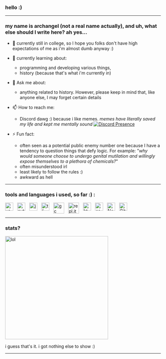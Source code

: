 ### hello :)
____
### my name is archangel (not a real name actually), and uh, what else should I write here? ah yes...

- 🔭 currently still in college, so I hope you folks don't have high expectations of me as i'm almost dumb anyway :)
  
- 🌱 currently learning about:
  - programming and developing various things,
  - history (because that's what i'm currently in)
    
- 💬 Ask me about:
  - anything related to history. However, please keep in mind that, like anyone else, I may forget certain details
    
- 📫 How to reach me:
  - Discord dawg :) because i like memes. *memes have literally saved my life and kept me mentally sound*
    [![Discord Presence](https://lanyard.cnrad.dev/api/1086625985761382430?theme=dark&hideDiscrim=true&borderRadius=30px&idleMessage=either%20hunting%20some%20good/offensive%20memes%20or%20plotting%20something%20bad%20for%20personal%20benefit)](https://discord.com/users/1086625985761382430)
  
- ⚡ Fun fact:
  - often seen as a potential public enemy number one because I have a tendency to question things that defy logic. For example: "*why would someone choose to undergo genital mutilation and willingly expose themselves to a plethora of chemicals?*"
  - often misunderstood irl
  - least likely to follow the rules :)
  - awkward as hell
___

### tools and languages i used, so far :) :
<img align="left" alt="vsc" width="26px" src="https://cdn.jsdelivr.net/gh/devicons/devicon/icons/vscode/vscode-original.svg" style="padding-right:10px;" />
<img align="left" alt="python" width="26px" src="https://cdn.jsdelivr.net/gh/devicons/devicon/icons/python/python-original.svg" style="padding-right:10px;"/>
<img align="left" alt="javascript" width="26px" src="https://cdn.jsdelivr.net/gh/devicons/devicon/icons/javascript/javascript-original.svg" style="padding-right:10px;"/>
<img align="left" alt="tf" width="26px" src="https://upload.wikimedia.org/wikipedia/commons/2/2d/Tensorflow_logo.svg" style="padding-right:10px;"/>
<img align="left" alt="gc" width="35px" src="https://lh3.googleusercontent.com/Bxp8IrKWEa-5KlyJp8jSXI5TAT7l0zA2XdEvdDtkEznVzhHLv01sSY82xu5nb1pfze121U6VHxwjc8HC31847_2GUzB-LJ1G3f4kcw" style="padding-right:10px;"/>
<img align="left" alt="repl.it" width="35px" src="https://upload.wikimedia.org/wikipedia/commons/7/78/New_Replit_Logo.svg" style="padding-right:10px;"/>
<img align="left" alt="html" width="26px" src="https://cdn.jsdelivr.net/gh/devicons/devicon/icons/html5/html5-original.svg" style="padding-right:10px;"/>
<img align="left" alt="css" width="26px" src="https://cdn.jsdelivr.net/gh/devicons/devicon/icons/css3/css3-original.svg" style="padding-right:10px;"/>
<img align="left" alt="Node.js" width="26px" src="https://cdn.jsdelivr.net/gh/devicons/devicon/icons/nodejs/nodejs-original.svg" style="padding-right:10px;"/>
<img align="left" alt="Git" width="26px" src="https://cdn.jsdelivr.net/gh/devicons/devicon/icons/git/git-original.svg" style="padding-right:10px;"/>

<br />
<br />

___
### stats?
<div style="position: relative;">
  <img alt="lol" width="333px" src="https://github-readme-stats.vercel.app/api/top-langs/?username=archangel-12&hide_progress=true" style="position: relative; z-index: 2;">
</div>

i guess that's it. i got nothing else to show :)



____
